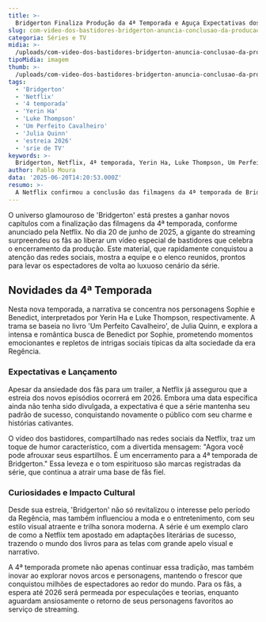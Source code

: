 ```yaml
---
title: >-
  Bridgerton Finaliza Produção da 4ª Temporada e Aguça Expectativas dos Fãs
slug: com-video-dos-bastidores-bridgerton-anuncia-conclusao-da-producao-da-4-temporada
categoria: Séries e TV
midia: >-
  /uploads/com-video-dos-bastidores-bridgerton-anuncia-conclusao-da-producao-da-4-temporada-thumb.webp
tipoMidia: imagem
thumb: >-
  /uploads/com-video-dos-bastidores-bridgerton-anuncia-conclusao-da-producao-da-4-temporada-thumb.webp
tags:
  - 'Bridgerton'
  - 'Netflix'
  - '4 temporada'
  - 'Yerin Ha'
  - 'Luke Thompson'
  - 'Um Perfeito Cavalheiro'
  - 'Julia Quinn'
  - 'estreia 2026'
  - 'srie de TV'
keywords: >-
  Bridgerton, Netflix, 4ª temporada, Yerin Ha, Luke Thompson, Um Perfeito Cavalheiro, Julia Quinn, estreia 2026, série de TV
author: Pablo Moura
data: '2025-06-20T14:20:53.000Z'
resumo: >-
  A Netflix confirmou a conclusão das filmagens da 4ª temporada de Bridgerton, gerando antecipação para o lançamento em 2026. Um vídeo dos bastidores foi divulgado, revelando detalhes do retorno dos atores.
---
```


O universo glamouroso de 'Bridgerton' está prestes a ganhar novos capítulos com a finalização das filmagens da 4ª temporada, conforme anunciado pela Netflix. No dia 20 de junho de 2025, a gigante do streaming surpreendeu os fãs ao liberar um vídeo especial de bastidores que celebra o encerramento da produção. Este material, que rapidamente conquistou a atenção das redes sociais, mostra a equipe e o elenco reunidos, prontos para levar os espectadores de volta ao luxuoso cenário da série.

## Novidades da 4ª Temporada

Nesta nova temporada, a narrativa se concentra nos personagens Sophie e Benedict, interpretados por Yerin Ha e Luke Thompson, respectivamente. A trama se baseia no livro 'Um Perfeito Cavalheiro', de Julia Quinn, e explora a intensa e romântica busca de Benedict por Sophie, prometendo momentos emocionantes e repletos de intrigas sociais típicas da alta sociedade da era Regência.

### Expectativas e Lançamento

Apesar da ansiedade dos fãs para um trailer, a Netflix já assegurou que a estreia dos novos episódios ocorrerá em 2026. Embora uma data específica ainda não tenha sido divulgada, a expectativa é que a série mantenha seu padrão de sucesso, conquistando novamente o público com seu charme e histórias cativantes.

O vídeo dos bastidores, compartilhado nas redes sociais da Netflix, traz um toque de humor característico, com a divertida mensagem: "Agora você pode afrouxar seus espartilhos. É um encerramento para a 4ª temporada de Bridgerton." Essa leveza e o tom espirituoso são marcas registradas da série, que continua a atrair uma base de fãs fiel.

### Curiosidades e Impacto Cultural

Desde sua estreia, 'Bridgerton' não só revitalizou o interesse pelo período da Regência, mas também influenciou a moda e o entretenimento, com seu estilo visual atraente e trilha sonora moderna. A série é um exemplo claro de como a Netflix tem apostado em adaptações literárias de sucesso, trazendo o mundo dos livros para as telas com grande apelo visual e narrativo.

A 4ª temporada promete não apenas continuar essa tradição, mas também inovar ao explorar novos arcos e personagens, mantendo o frescor que conquistou milhões de espectadores ao redor do mundo. Para os fãs, a espera até 2026 será permeada por especulações e teorias, enquanto aguardam ansiosamente o retorno de seus personagens favoritos ao serviço de streaming.